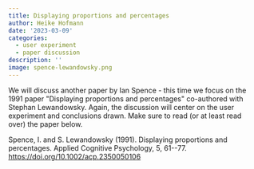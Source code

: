 ```yaml
---
title: Displaying proportions and percentages
author: Heike Hofmann
date: '2023-03-09'
categories:
  - user experiment
  - paper discussion
description: ''
image: spence-lewandowsky.png
---
```

We will discuss another paper by Ian Spence - this time we  focus on the 1991 paper "Displaying proportions and percentages" co-authored with Stephan Lewandowsky.
Again, the discussion will center on the user experiment and conclusions drawn. 
Make sure to read (or at least read over) the paper below. 

Spence, I. and S. Lewandowsky (1991). Displaying proportions and percentages. Applied Cognitive Psychology, 5, 61--77. https://doi.org/10.1002/acp.2350050106